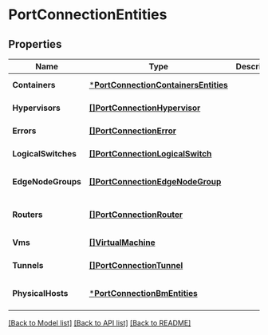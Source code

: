 # PortConnectionEntities

## Properties
Name | Type | Description | Notes
------------ | ------------- | ------------- | -------------
**Containers** | [***PortConnectionContainersEntities**](PortConnectionContainersEntities.md) |  | [default to null]
**Hypervisors** | [**[]PortConnectionHypervisor**](PortConnectionHypervisor.md) |  | [default to null]
**Errors** | [**[]PortConnectionError**](PortConnectionError.md) |  | [default to null]
**LogicalSwitches** | [**[]PortConnectionLogicalSwitch**](PortConnectionLogicalSwitch.md) |  | [default to null]
**EdgeNodeGroups** | [**[]PortConnectionEdgeNodeGroup**](PortConnectionEdgeNodeGroup.md) |  | [optional] [default to null]
**Routers** | [**[]PortConnectionRouter**](PortConnectionRouter.md) |  | [optional] [default to null]
**Vms** | [**[]VirtualMachine**](VirtualMachine.md) |  | [default to null]
**Tunnels** | [**[]PortConnectionTunnel**](PortConnectionTunnel.md) |  | [default to null]
**PhysicalHosts** | [***PortConnectionBmEntities**](PortConnectionBMEntities.md) |  | [optional] [default to null]

[[Back to Model list]](../README.md#documentation-for-models) [[Back to API list]](../README.md#documentation-for-api-endpoints) [[Back to README]](../README.md)

